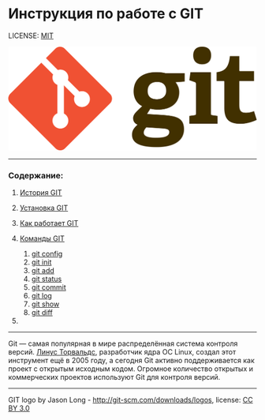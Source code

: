 # Инструкция по работе с GIT

LICENSE: [MIT](./license.md)

![git-logo](./assets/Git-logo.png)

---

### Содержание:
1. [История GIT](./history.md)

1. [Установка GIT](./install.md)

1. [Как работает GIT]()

1. [Команды GIT]()
   1. [git config](/command/config.md)
   2. [git init](/command/init.md)
   3. [git add](/command/add.md)
   4. [git status](/command/status.md)
   5. [git commit](/command/commit.md)
   6. [git log](/command/log.md)
   7. [git show](/command/show.md)
   8. [git diff](/command/diff.md)
1. 

---

Git — самая популярная в мире распределённая система контроля версий. [Линус Торвальдс](https://ru.wikipedia.org/wiki/%D0%A2%D0%BE%D1%80%D0%B2%D0%B0%D0%BB%D1%8C%D0%B4%D1%81,_%D0%9B%D0%B8%D0%BD%D1%83%D1%81), разработчик ядра ОС Linux, создал этот инструмент ещё в 2005 году, а сегодня Git активно поддерживается как проект с открытым исходным кодом. Огромное количество открытых и коммерческих проектов используют Git для контроля версий.

---

GIT logo by Jason Long - http://git-scm.com/downloads/logos, license: [CC BY 3.0](https://creativecommons.org/licenses/by/3.0/)